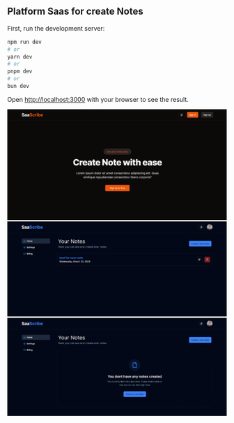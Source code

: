 ## Platform Saas for create Notes

First, run the development server:

```bash
npm run dev
# or
yarn dev
# or
pnpm dev
# or
bun dev
```

Open [http://localhost:3000](http://localhost:3000) with your browser to see the result.

![alt text](image.png)
![alt text](image-1.png)
![alt text](image-2.png)
